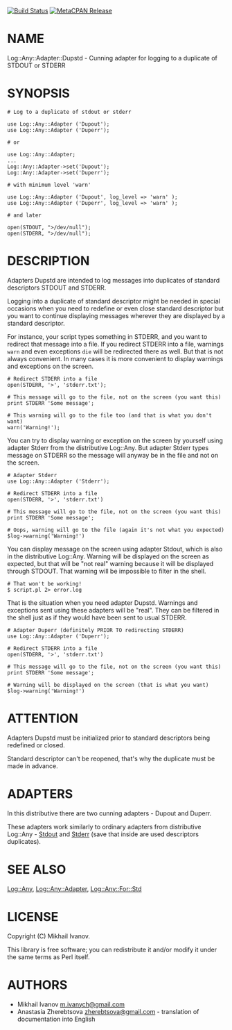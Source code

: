 [![Build Status](https://travis-ci.org/ivanych/Log-Any-Adapter-Dupstd.svg?branch=master)](https://travis-ci.org/ivanych/Log-Any-Adapter-Dupstd) [![MetaCPAN Release](https://badge.fury.io/pl/Log-Any-Adapter-Dupstd.svg)](https://metacpan.org/release/Log-Any-Adapter-Dupstd)
# NAME

Log::Any::Adapter::Dupstd - Cunning adapter for logging to a duplicate of
STDOUT or STDERR

# SYNOPSIS

    # Log to a duplicate of stdout or stderr

    use Log::Any::Adapter ('Dupout');
    use Log::Any::Adapter ('Duperr');

    # or

    use Log::Any::Adapter;
    ...
    Log::Any::Adapter->set('Dupout');
    Log::Any::Adapter->set('Duperr');

    # with minimum level 'warn'

    use Log::Any::Adapter ('Dupout', log_level => 'warn' );
    use Log::Any::Adapter ('Duperr', log_level => 'warn' );

    # and later

    open(STDOUT, ">/dev/null");
    open(STDERR, ">/dev/null");

# DESCRIPTION

Adapters Dupstd are intended to log messages into duplicates of standard
descriptors STDOUT and STDERR.

Logging into a duplicate of standard descriptor might be needed in special
occasions when you need to redefine or even close standard descriptor but you
want to continue displaying messages wherever they are displayed by a standard
descriptor.

For instance, your script types something in STDERR, and you want to redirect
that message into a file. If you redirect STDERR into a file, warnings `warn`
and even exceptions `die` will be redirected there as well. But that is not
always convenient. In many cases it is more convenient to display warnings and
exceptions on the screen.

    # Redirect STDERR into a file
    open(STDERR, '>', 'stderr.txt');

    # This message will go to the file, not on the screen (you want this)
    print STDERR 'Some message';

    # This warning will go to the file too (and that is what you don't want)
    warn('Warning!');

You can try to display warning or exception on the screen by yourself using
adapter Stderr from the distributive Log::Any. But adapter Stderr types message
on STDERR so the message will anyway be in the file and not on the screen.

    # Adapter Stderr
    use Log::Any::Adapter ('Stderr');

    # Redirect STDERR into a file
    open(STDERR, '>', 'stderr.txt')

    # This message will go to the file, not on the screen (you want this)
    print STDERR 'Some message';

    # Oops, warning will go to the file (again it's not what you expected)
    $log->warning('Warning!')

You can display message on the screen using adapter Stdout, which is also in the
distributive Log::Any. Warning will be displayed on the screen as expected, but
that will be "not real" warning because it will be displayed through STDOUT.
That warning will be impossible to filter in the shell.

    # That won't be working!
    $ script.pl 2> error.log

That is the situation when you need adapter Dupstd. Warnings and exceptions sent
using these adapters will be "real". They can be filtered in the shell just as
if they would have been sent to usual STDERR.

    # Adapter Duperr (definitely PRIOR TO redirecting STDERR)
    use Log::Any::Adapter ('Duperr');

    # Redirect STDERR into a file
    open(STDERR, '>', 'stderr.txt')

    # This message will go to the file, not on the screen (you want this)
    print STDERR 'Some message';

    # Warning will be displayed on the screen (that is what you want)
    $log->warning('Warning!')

# ATTENTION

Adapters Dupstd must be initialized prior to standard descriptors being redefined or closed.

Standard descriptor can't be reopened, that's why the duplicate must be made in advance.

# ADAPTERS

In this distributive there are two cunning adapters - Dupout and Duperr.

These adapters work similarly to ordinary adapters from distributive Log::Any -
[Stdout](https://metacpan.org/pod/Log::Any::Adapter::Stdout) and [Stderr](https://metacpan.org/pod/Log::Any::Adapter::Stderr) (save that inside are used descriptors duplicates).

# SEE ALSO

[Log::Any](https://metacpan.org/pod/Log::Any), [Log::Any::Adapter](https://metacpan.org/pod/Log::Any::Adapter), [Log::Any::For::Std](https://metacpan.org/pod/Log::Any::For::Std)

# LICENSE

Copyright (C) Mikhail Ivanov.

This library is free software; you can redistribute it and/or modify
it under the same terms as Perl itself.

# AUTHORS

- Mikhail Ivanov <m.ivanych@gmail.com>
- Anastasia Zherebtsova <zherebtsova@gmail.com> - translation of documentation
into English
